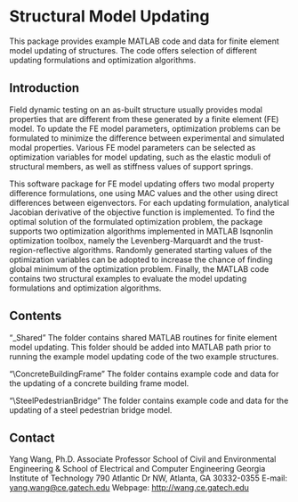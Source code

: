 # Structural Model Updating

This package provides example MATLAB code and data for finite element model updating of structures. The code offers selection of different updating formulations and optimization algorithms. 

## Introduction

Field dynamic testing on an as-built structure usually provides modal properties that are different from these generated by a finite element (FE) model. To update the FE model parameters, optimization problems can be formulated to minimize the difference between experimental and simulated modal properties. Various FE model parameters can be selected as optimization variables for model updating, such as the elastic moduli of structural members, as well as stiffness values of support springs.

This software package for FE model updating offers two modal property difference formulations, one using MAC values and the other using direct differences between eigenvectors. For each updating formulation, analytical Jacobian derivative of the objective function is implemented. To find the optimal solution of the formulated optimization problem, the package supports two optimization algorithms implemented in MATLAB lsqnonlin optimization toolbox, namely the Levenberg-Marquardt and the trust-region-reflective algorithms. Randomly generated starting values of the optimization variables can be adopted to increase the chance of finding global minimum of the optimization problem. Finally, the MATLAB code contains two structural examples to evaluate the model updating formulations and optimization algorithms. 


## Contents

 “\_Shared”
The folder contains shared MATLAB routines for finite element model updating. This folder should be added into MATLAB path prior to running the example model updating code of the two example structures.

“\ConcreteBuildingFrame”
The folder contains example code and data for the updating of a concrete building frame model.

“\SteelPedestrianBridge”
The folder contains example code and data for the updating of a steel pedestrian bridge model.


## Contact

Yang Wang, Ph.D.
Associate Professor
School of Civil and Environmental Engineering &
School of Electrical and Computer Engineering
Georgia Institute of Technology
790 Atlantic Dr NW, Atlanta, GA 30332-0355
E-mail: yang.wang@ce.gatech.edu
Webpage: http://wang.ce.gatech.edu 
